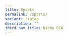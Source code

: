 ```yaml
---
title: Sports
permalink: /sports/
variant: tiptap
description: ""
third_nav_title: Niche CCA
---
```

